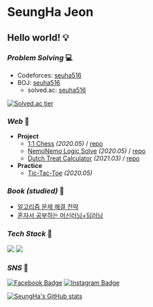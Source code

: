 # SeungHa Jeon
## **Hello world!** :bulb:  

### _Problem Solving_ 💻
* Codeforces: [seuha516](https://codeforces.com/profile/seuha516)  
* BOJ: [seuha516](http://icpc.me/seuha516)
  * solved.ac: [seuha516](https://solved.ac/profile/seuha516)  

[![Solved.ac tier](http://mazassumnida.wtf/api/v2/generate_badge?boj=seuha516)](https://solved.ac/seuha516)  

### _Web_ :memo:
* <b>Project</b>
  * [1:1 Chess](https://chess0seuha516.herokuapp.com/) *(2020.05)* / [repo](https://github.com/seuha516/Chess)
  * [NemoNemo Logic Solve](https://seuha516.github.io/NemoNemoLogic/NemoNemoLogic.html) *(2020.05)* / [repo](https://github.com/seuha516/NemoNemoLogic)
  * [Dutch Treat Calculator](https://seuha516.github.io/DutchTreat/DutchTreat.html) *(2021.03)* / [repo](https://github.com/seuha516/DutchTreat)
* <b>Practice</b>
  * [Tic-Tac-Toe](https://seuha516.github.io/DevelopPractice/TicTacToe/TicTacToe.html) *(2020.05)*

### _Book (studied)_ :scroll:
* [알고리즘 문제 해결 전략](https://github.com/seuha516/Algorithm/tree/main/Algospot)
* [혼자서 공부하는 머신러닝+딥러닝](https://github.com/seuha516/MachineLearningPractice)

### _Tech Stack_ :crescent_moon:
<img src="https://img.shields.io/badge/C++--C44242?style=flat-square&logo=C%2B%2B&logoColor=white"/></a>
<img src="https://img.shields.io/badge/Python-3766AB?style=flat-square&logo=Python&logoColor=white"/></a> 

### _SNS_ :rocket:
[![Facebook Badge](https://img.shields.io/badge/-Facebook-1877f2?style=flat-square&logo=facebook&logoColor=white&link=https://www.facebook.com/seuha516)](https://www.facebook.com/seuha516) 
[![Instagram Badge](https://img.shields.io/badge/-Instagram-dd2a7b?style=flat-square&logo=instagram&logoColor=white&link=https://www.instagram.com/jeon.seungha/)](https://www.instagram.com/jeon.seungha/)  

[![SeungHa's GitHub stats](https://github-readme-stats.vercel.app/api?username=seuha516)](https://github.com/anuraghazra/github-readme-stats)
